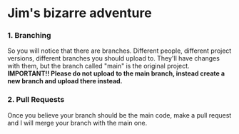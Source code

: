 # Jim's bizarre adventure
### 1. Branching <br>
So you will notice that there are branches. Different people, different project versions, different branches you should upload to. They'll have changes with them, but the branch called "main" is the original project. **IMPORTANT!! Please do not upload to the main branch, instead create a new branch and upload there instead.**

### 2. Pull Requests <br>
Once you believe your branch should be the main code, make a pull request and I will merge your branch with the main one.

